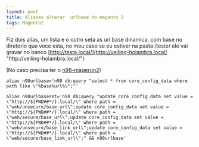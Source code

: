 ```yaml
---
layout: post
title: Aliases alterar  urlbase do magento 2
tags: Magento2
---
```

Fiz dois alias, um lista e o outro seta as url base dinamica, com base no diretorio que voce esta, no meu caso se eu estiver na pasta /teste/ ele vai gravar no banco [http://teste.local/](http://veiling-holambra.local/ "http\://veiling-holambra.local/") 

(No caso precisa ter o [n98-magerun2](https://github.com/netz98/n98-magerun2)[](https://github.com/netz98/n98-magerun2)) 

```
alias n98urlbase='n98 db:query "select * from core_config_data where path like \"%base%url%\";"'

alias n98urlbaseset='n98 db:query "update core_config_data set value = \"http://${PWD##*/}.local/\" where path = \"web/unsecure/base_url\";update core_config_data set value = \"http://${PWD##*/}.local/\" where path = \"web/secure/base_url\";update core_config_data set value = \"http://${PWD##*/}.local/\" where path = \"web/unsecure/base_link_url\";update core_config_data set value = \"http://${PWD##*/}.local/\" where path = \"web/secure/base_link_url\";" && n98urlbase'
```